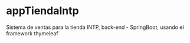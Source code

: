 # appTiendaIntp
Sistema de ventas para la tienda INTP, back-end - SpringBoot, usando el framework thymeleaf
